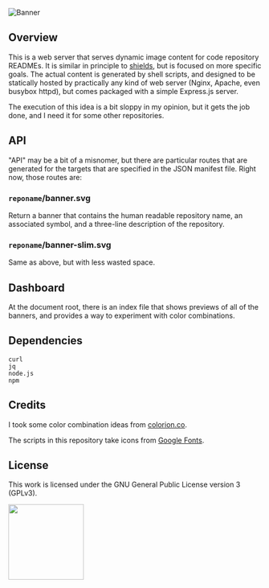 ![Banner](https://s-christy.com/status-banner-service/status-banner-server/banner-slim.svg)

## Overview

This is a web server that serves dynamic image content for code repository
READMEs. It is similar in principle to [shields](https://shields.io/), but is
focused on more specific goals. The actual content is generated by shell
scripts, and designed to be statically hosted by practically any kind of web
server (Nginx, Apache, even busybox httpd), but comes packaged with a simple
Express.js server.

The execution of this idea is a bit sloppy in my opinion, but it gets the job
done, and I need it for some other repositories.

## API

"API" may be a bit of a misnomer, but there are particular routes that are
generated for the targets that are specified in the JSON manifest file. Right
now, those routes are:

### `reponame`/banner.svg

Return a banner that contains the human readable repository name, an associated
symbol, and a three-line description of the repository.

### `reponame`/banner-slim.svg

Same as above, but with less wasted space.

## Dashboard

At the document root, there is an index file that shows previews of all of the
banners, and provides a way to experiment with color combinations.

## Dependencies

```
curl
jq
node.js
npm
```

## Credits

I took some color combination ideas from
[colorion.co](https://2colors.colorion.co/).

The scripts in this repository take icons from [Google
Fonts](https://fonts.google.com).

## License

This work is licensed under the GNU General Public License version 3 (GPLv3).

[<img src="https://s-christy.com/status-banner-service/GPLv3_Logo.svg" width="150" />](https://www.gnu.org/licenses/gpl-3.0.en.html)

